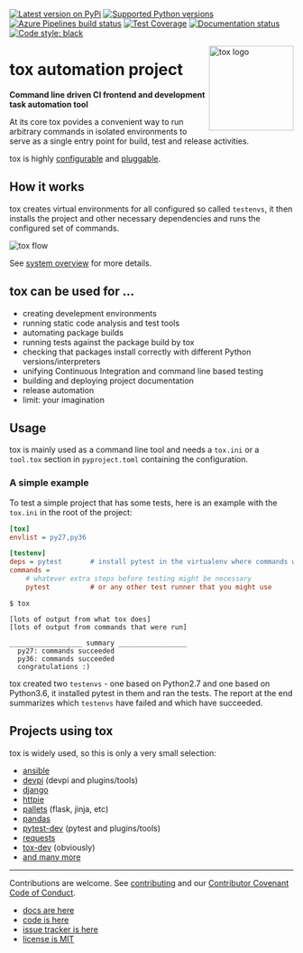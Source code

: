 [![Latest version on PyPi](https://badge.fury.io/py/tox.svg)](https://badge.fury.io/py/tox)
[![Supported Python versions](https://img.shields.io/pypi/pyversions/tox.svg)](https://pypi.org/project/tox/)
[![Azure Pipelines build status](https://dev.azure.com/toxdev/tox/_apis/build/status/tox%20ci?branchName=master)](https://dev.azure.com/toxdev/tox/_build/latest?definitionId=9&branchName=master)
[![Test Coverage](https://api.codeclimate.com/v1/badges/425c19ab2169a35e1c16/test_coverage)](https://codeclimate.com/github/tox-dev/tox/code?sort=test_coverage)
[![Documentation status](https://readthedocs.org/projects/tox/badge/?version=latest&style=flat-square)](https://tox.readthedocs.io/en/latest/?badge=latest)
[![Code style: black](https://img.shields.io/badge/code%20style-black-000000.svg)](https://github.com/ambv/black)

<a href="https://tox.readthedocs.io">
    <img src="https://tox.readthedocs.io/en/latest/_static/img/tox.png" alt="tox logo" align="right" height="150">
</a>

# tox automation project

**Command line driven CI frontend and development task automation tool**

At its core tox povides a convenient way to run arbitrary commands in isolated environments to serve as a single entry point for build, test and release activities.

tox is highly [configurable](https://tox.readthedocs.io/en/latest/config.html) and [pluggable](https://tox.readthedocs.io/en/latest/plugins.html).

## How it works

tox creates virtual environments for all configured so called `testenvs`, it then installs the project and other necessary dependencies and runs the configured set of commands.

![tox flow](https://tox.readthedocs.io/en/latest/_images/tox_flow.png)

See [system overview](https://tox.readthedocs.io/en/latest/#system-overview) for more details.

## tox can be used for ...

* creating develepment environments
* running static code analysis and test tools
* automating package builds
* running tests against the package build by tox
* checking that packages install correctly with different Python versions/interpreters
* unifying Continuous Integration and command line based testing
* building and deploying project documentation
* release automation
* limit: your imagination

## Usage

tox is mainly used as a command line tool and needs a `tox.ini` or a `tool.tox`
section in `pyproject.toml` containing the configuration.

### A simple example

To test a simple project that has some tests, here is an example with the `tox.ini`
in the root of the project:

```ini
[tox]
envlist = py27,py36

[testenv]
deps = pytest       # install pytest in the virtualenv where commands will be executed
commands =
    # whatever extra steps before testing might be necessary
    pytest          # or any other test runner that you might use
```

```console
$ tox

[lots of output from what tox does]
[lots of output from commands that were run]

__________________ summary _________________
  py27: commands succeeded
  py36: commands succeeded
  congratulations :)
```

tox created two `testenvs` - one based on Python2.7 and one based on Python3.6, it installed pytest in them and ran the tests. The report at the end summarizes which
`testenvs` have failed and which have succeeded.

## Projects using tox

tox is widely used, so this is only a very small selection:

* [ansible](https://github.com/ansible/ansible)
* [devpi](https://github.com/devpi) (devpi and plugins/tools)
* [django](https://github.com/django/django)
* [httpie](https://github.com/jakubroztocil/httpie)
* [pallets](https://github.com/pallets) (flask, jinja, etc)
* [pandas](https://github.com/pandas-dev/pandas)
* [pytest-dev](https://github.com/pytest-dev) (pytest and plugins/tools)
* [requests](https://github.com/requests/requests)
* [tox-dev](https://github.com/tox-dev) (obviously)
* [and many more](https://github.com/tox-dev/tox/network/dependents)

---

Contributions are welcome. See [contributing](https://github.com/tox-dev/tox/blob/master/CONTRIBUTING.rst) and our [Contributor Covenant Code of Conduct](https://github.com/tox-dev/tox/blob/master/CODE_OF_CONDUCT.md).

* [docs are here](https://tox.readthedocs.org)
* [code is here](https://github.com/tox-dev/tox)
* [issue tracker is here](https://github.com/tox-dev/tox/issues)
* [license is MIT](https://github.com/tox-dev/tox/blob/master/LICENSE)
